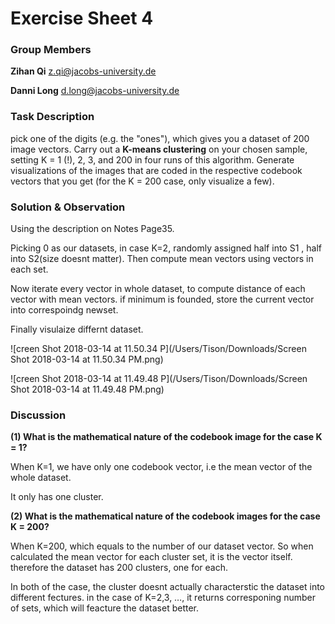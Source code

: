 # Exercise Sheet 4

### Group Members

**Zihan Qi** z.qi@jacobs-university.de

**Danni Long** d.long@jacobs-university.de



### Task Description

pick one of the digits (e.g. the "ones"), which gives you a dataset of 200 image vectors. Carry out a **K-means clustering** on your chosen sample, setting K = 1 (!), 2, 3, and 200 in four runs of this algorithm. Generate visualizations of the images that are coded in the respective codebook vectors that you get (for the K = 200 case, only visualize a few).



### Solution & Observation

Using the description on Notes Page35.

Picking 0 as our datasets, in case K=2, randomly assigned half into S1 , half into S2(size doesnt matter). Then compute mean vectors using vectors in each set.

Now iterate every vector in whole dataset, to compute distance of each vector with mean vectors. if minimum is founded, store the current vector into correspoindg newset.

Finally visulaize differnt dataset.

![creen Shot 2018-03-14 at 11.50.34 P](/Users/Tison/Downloads/Screen Shot 2018-03-14 at 11.50.34 PM.png)

![creen Shot 2018-03-14 at 11.49.48 P](/Users/Tison/Downloads/Screen Shot 2018-03-14 at 11.49.48 PM.png)

### Discussion

**(1) What is the mathematical nature of the codebook image for the case K = 1?**

When K=1, we have only one  codebook vector, i.e the mean vector of the whole dataset.

It only has one cluster.

**(2) What is the mathematical nature of the codebook images for the case K = 200?**

 When K=200, which equals to the number of our dataset vector. So when calculated the mean vector for each cluster set, it is the vector itself. therefore the dataset has 200 clusters, one for each.



In both of the case, the cluster doesnt actually characterstic the dataset into different fectures. in the case of K=2,3, …, it returns corresponing number of sets, which will feacture the dataset better.







